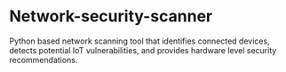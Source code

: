 # Network-security-scanner
Python based network scanning tool that identifies connected devices, detects potential IoT vulnerabilities, and provides hardware level security recommendations.
